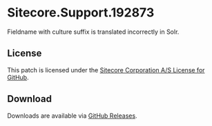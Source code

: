 # Sitecore.Support.192873
Fieldname with culture suffix is translated incorrectly in Solr.

## License  
This patch is licensed under the [Sitecore Corporation A/S License for GitHub](https://github.com/sitecoresupport/Sitecore.Support.192873/blob/master/LICENSE).  

## Download  
Downloads are available via [GitHub Releases](https://github.com/sitecoresupport/Sitecore.Support.192873/releases).  
